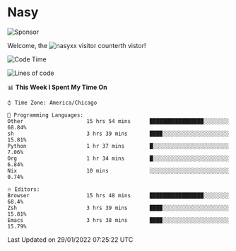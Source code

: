 # Nasy

<!--
<p align="center">
<img height="200" src="https://github-readme-stats.vercel.app/api?username=nasyxx&count_private=true&show_icons=true&theme=dracula&include_all_commits=true"/>
<img height="200" src="https://github-readme-stats.vercel.app/api/top-langs/?username=nasyxx&theme=dracula&hide=html,jupyter+notebook&count_private=true&show_icons=true"/>
</p>

  
----------------
-->

![Sponsor](https://img.shields.io/static/v1.svg?label=Sponsor&message=%E2%9D%A4&logo=GitHub&style=flat&color=pink)
 
Welcome, the ![nasyxx visitor counter](https://count.getloli.com/get/@nasyxx?theme=rule34)th vistor!
 
<!--START_SECTION:waka-->
![Code Time](http://img.shields.io/badge/Code%20Time-1%2C805%20hrs%2040%20mins-blue)

![Lines of code](https://img.shields.io/badge/From%20Hello%20World%20I%27ve%20Written-5%20Million%20lines%20of%20code-blue)

📊 **This Week I Spent My Time On** 

```text
⌚︎ Time Zone: America/Chicago

💬 Programming Languages: 
Other                    15 hrs 54 mins      █████████████████░░░░░░░░   68.84% 
sh                       3 hrs 39 mins       ████░░░░░░░░░░░░░░░░░░░░░   15.81% 
Python                   1 hr 37 mins        █░░░░░░░░░░░░░░░░░░░░░░░░   7.06% 
Org                      1 hr 34 mins        █░░░░░░░░░░░░░░░░░░░░░░░░   6.84% 
Nix                      10 mins             ░░░░░░░░░░░░░░░░░░░░░░░░░   0.74%

🔥 Editors: 
Browser                  15 hrs 48 mins      █████████████████░░░░░░░░   68.4% 
Zsh                      3 hrs 39 mins       ████░░░░░░░░░░░░░░░░░░░░░   15.81% 
Emacs                    3 hrs 38 mins       ████░░░░░░░░░░░░░░░░░░░░░   15.79%

```


 Last Updated on 29/01/2022 07:25:22 UTC
<!--END_SECTION:waka-->

<!-- ![visitors](https://visitor-badge.laobi.icu/badge?page_id=nasyxx.nasyxx) -->
